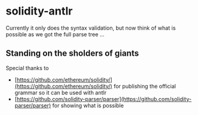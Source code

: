 # solidity-antlr 

Currently it only does the syntax validation, but now think of what is possible as we got the full parse tree ... 

## Standing on the sholders of giants
Special thanks to
- [https://github.com/ethereum/solidity/](https://github.com/ethereum/solidity/) for publishing the official grammar so it can be used with antlr
- [https://github.com/solidity-parser/parser](https://github.com/solidity-parser/parser) for showing what is possible

